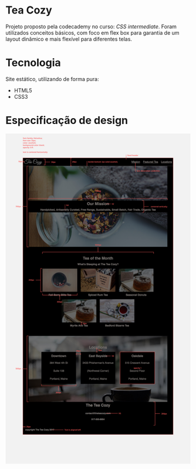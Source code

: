 # Tea Cozy
Projeto proposto pela codecademy no curso: *CSS intermediate*. Foram utilizados conceitos básicos, com foco em flex box para garantia de um layout dinâmico e mais flexível para diferentes telas.

# Tecnologia
Site estático, utilizando de forma pura:
- HTML5
- CSS3

# Especificação de design
![Imagem do desig do site](assets/images/design-spec.jpg)
